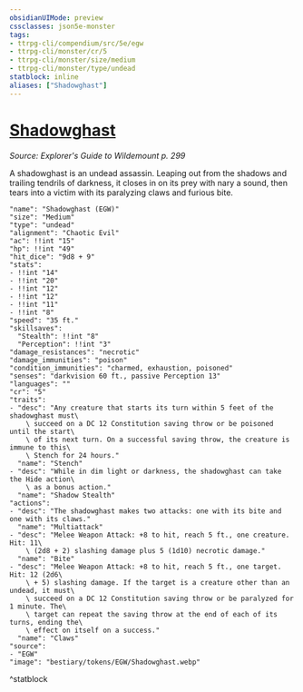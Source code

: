 ```yaml
---
obsidianUIMode: preview
cssclasses: json5e-monster
tags:
- ttrpg-cli/compendium/src/5e/egw
- ttrpg-cli/monster/cr/5
- ttrpg-cli/monster/size/medium
- ttrpg-cli/monster/type/undead
statblock: inline
aliases: ["Shadowghast"]
---
```

# [Shadowghast](3-Compendium\CLI\bestiary\undead/shadowghast-egw.md)
*Source: Explorer's Guide to Wildemount p. 299*  

A shadowghast is an undead assassin. Leaping out from the shadows and trailing tendrils of darkness, it closes in on its prey with nary a sound, then tears into a victim with its paralyzing claws and furious bite.

```statblock
"name": "Shadowghast (EGW)"
"size": "Medium"
"type": "undead"
"alignment": "Chaotic Evil"
"ac": !!int "15"
"hp": !!int "49"
"hit_dice": "9d8 + 9"
"stats":
- !!int "14"
- !!int "20"
- !!int "12"
- !!int "12"
- !!int "11"
- !!int "8"
"speed": "35 ft."
"skillsaves":
  "Stealth": !!int "8"
  "Perception": !!int "3"
"damage_resistances": "necrotic"
"damage_immunities": "poison"
"condition_immunities": "charmed, exhaustion, poisoned"
"senses": "darkvision 60 ft., passive Perception 13"
"languages": ""
"cr": "5"
"traits":
- "desc": "Any creature that starts its turn within 5 feet of the shadowghast must\
    \ succeed on a DC 12 Constitution saving throw or be poisoned until the start\
    \ of its next turn. On a successful saving throw, the creature is immune to this\
    \ Stench for 24 hours."
  "name": "Stench"
- "desc": "While in dim light or darkness, the shadowghast can take the Hide action\
    \ as a bonus action."
  "name": "Shadow Stealth"
"actions":
- "desc": "The shadowghast makes two attacks: one with its bite and one with its claws."
  "name": "Multiattack"
- "desc": "Melee Weapon Attack: +8 to hit, reach 5 ft., one creature. Hit: 11\
    \ (2d8 + 2) slashing damage plus 5 (1d10) necrotic damage."
  "name": "Bite"
- "desc": "Melee Weapon Attack: +8 to hit, reach 5 ft., one target. Hit: 12 (2d6\
    \ + 5) slashing damage. If the target is a creature other than an undead, it must\
    \ succeed on a DC 12 Constitution saving throw or be paralyzed for 1 minute. The\
    \ target can repeat the saving throw at the end of each of its turns, ending the\
    \ effect on itself on a success."
  "name": "Claws"
"source":
- "EGW"
"image": "bestiary/tokens/EGW/Shadowghast.webp"
```
^statblock